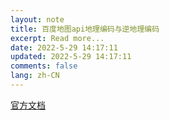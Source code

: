 ```yaml
---
layout: note
title: 百度地图api地理编码与逆地理编码
excerpt: Read more...
date: 2022-5-29 14:17:11
updated: 2022-5-29 14:17:11
comments: false
lang: zh-CN
---
```


[官方文档](https://lbsyun.baidu.com/index.php?title=webapi/guide/webservice-geocoding-abroad)
  
